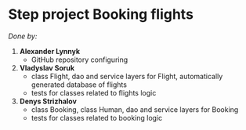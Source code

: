 # Step project Booking flights

_Done by:_
1. __Alexander Lynnyk__
    - GitHub repository configuring
1. __Vladyslav Soruk__
    - class Flight, dao and service layers for Flight, automatically generated database of flights
    - tests for classes related to flights logic
1. __Denys Strizhalov__
    - class Booking, class Human, dao and service layers for Booking
    - tests for classes related to booking logic